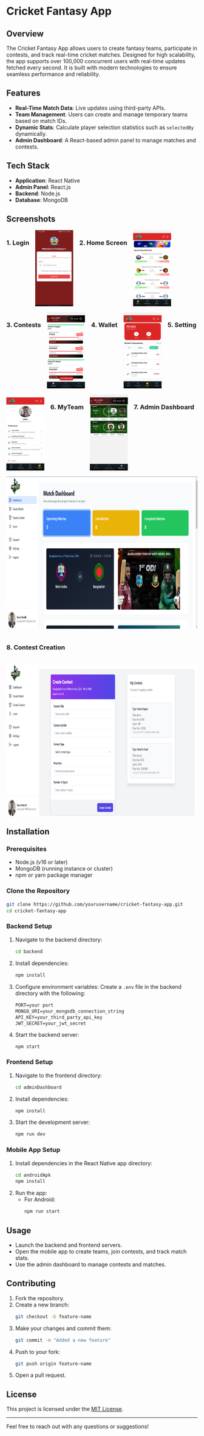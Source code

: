 # Cricket Fantasy App

## Overview
The Cricket Fantasy App allows users to create fantasy teams, participate in contests, and track real-time cricket matches. Designed for high scalability, the app supports over 100,000 concurrent users with real-time updates fetched every second. It is built with modern technologies to ensure seamless performance and reliability.

## Features
- **Real-Time Match Data**: Live updates using third-party APIs.
- **Team Management**: Users can create and manage temporary teams based on match IDs.
- **Dynamic Stats**: Calculate player selection statistics such as `selectedBy` dynamically.
- **Admin Dashboard**: A React-based admin panel to manage matches and contests.

## Tech Stack
- **Application**: React Native
- **Admin Panel**: React.js
- **Backend**: Node.js
- **Database**: MongoDB

## Screenshots
<div style="display: flex;flex-direction:row; flex-wrap: wrap; gap: 16px;">

### 1. Login
<img src="./images/login.jpeg" alt="Home Screen" width="100" height="200">

### 2. Home Screen
<img src="./images/home.jpeg" alt="Home Screen" width="100" height="200">

### 3. Contests
<img src="./images/contestlist.jpeg" alt="Home Screen" width="100" height="200">

### 4. Wallet
<img src="./images/wallet.jpeg" alt="Home Screen" width="100" height="200">

### 5. Setting
<img src="./images/setting.jpeg" alt="Home Screen" width="100" height="200">

### 6. MyTeam
<img src="./images/myteam.jpeg" alt="Home Screen" width="100" height="200">

### 7. Admin Dashboard
<img src="./images/adminhome.png" alt="Home Screen" width="600" height="400">

### 8. Contest Creation
<img src="./images/admincontest.png" alt="Home Screen" width="600" height="400">
</div>


## Installation

### Prerequisites
- Node.js (v16 or later)
- MongoDB (running instance or cluster)
- npm or yarn package manager

### Clone the Repository
```bash
git clone https://github.com/yourusername/cricket-fantasy-app.git
cd cricket-fantasy-app
```

### Backend Setup
1. Navigate to the backend directory:
   ```bash
   cd backend
   ```
2. Install dependencies:
   ```bash
   npm install
   ```
3. Configure environment variables:
   Create a `.env` file in the backend directory with the following:
   ```env
   PORT=your port
   MONGO_URI=your_mongodb_connection_string
   API_KEY=your_third_party_api_key
   JWT_SECRET=your_jwt_secret
   ```
4. Start the backend server:
   ```bash
   npm start
   ```

### Frontend Setup
1. Navigate to the frontend directory:
   ```bash
   cd adminDashboard
   ```
2. Install dependencies:
   ```bash
   npm install
   ```
3. Start the development server:
   ```bash
   npm run dev
   ```

### Mobile App Setup
1. Install dependencies in the React Native app directory:
   ```bash
   cd androidApk
   npm install
   ```
2. Run the app:
   - For Android:
     ```bash
     npm run start
     ```

## Usage
- Launch the backend and frontend servers.
- Open the mobile app to create teams, join contests, and track match stats.
- Use the admin dashboard to manage contests and matches.

## Contributing
1. Fork the repository.
2. Create a new branch:
   ```bash
   git checkout -b feature-name
   ```
3. Make your changes and commit them:
   ```bash
   git commit -m "Added a new feature"
   ```
4. Push to your fork:
   ```bash
   git push origin feature-name
   ```
5. Open a pull request.

## License
This project is licensed under the [MIT License](./LICENSE).

---

Feel free to reach out with any questions or suggestions!
